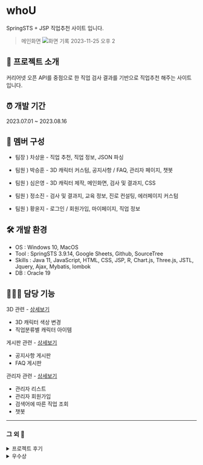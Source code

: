 # whoU
SpringSTS + JSP 직업추천 사이트 입니다.

>메인화면 
![화면 기록 2023-11-25 오후 2](https://github.com/psh153/pt1/assets/105466406/199e30b8-5270-4452-a095-adef8b290837)

## 🎤 프로젝트 소개
커리어넷 오픈 API를 중점으로 한 직업 검사 결과를 기반으로 직업추천 해주는 사이트 입니다.

## ⏰ 개발 기간
2023.07.01 ~ 2023.08.16

## 👀 멤버 구성
- 팀장 ) 차상윤 - 직업 추천, 직업 정보, JSON 파싱

- 팀원 ) 박승훈 - 3D 캐릭터 커스텀, 공지사항 / FAQ, 관리자 페이지, 챗봇

- 팀원 ) 심은영 - 3D 캐릭터 제작, 메인화면, 검사 및 결과지, CSS

- 팀원 ) 정소진 - 검사 및 결과지, 교육 정보, 진로 컨설팅, 에러페이지 커스텀

- 팀원 ) 황윤지 - 로그인 / 회원가입, 마이페이지, 직업 정보

## 🛠️ 개발 환경
- OS : Windows 10, MacOS
- Tool : SpringSTS 3.9.14, Google Sheets, Github, SourceTree
- Skills : Java 11, JavaScript, HTML, CSS, JSP, R, Chart.js, Three.js, JSTL, Jquery, Ajax, Mybatis, lombok
- DB : Oracle 19

## 👨🏻‍💻 담당 기능
3D 관련 - [상세보기](https://github.com/psh153/whou/wiki/3D-%EA%B4%80%EB%A0%A8)
 - 3D 캐릭터 색상 변경
 - 직업분류별 캐릭터 아이템

게시판 관련 - [상세보기](https://github.com/psh153/whou/wiki/%EA%B2%8C%EC%8B%9C%ED%8C%90-%EA%B4%80%EB%A0%A8)
- 공지사항 게시판
- FAQ 게시판

관리자 관련 - [상세보기](https://github.com/psh153/whou/wiki/%EA%B4%80%EB%A6%AC%EC%9E%90-%EA%B4%80%EB%A0%A8-&-%EC%B1%97%EB%B4%87)
- 관리자 리스트
- 관리자 회원가입
- 검색어에 따른 직업 조회
- 챗봇

---

### 그 외 📣
<details>
 <summary>프로젝트 후기</summary>
 
 ![whou](https://github.com/psh153/whou/assets/105466406/3a4ba476-dd52-4f4e-b08e-391f0e942ada)
</details>
<details>
<summary>우수상</summary>
 
![IMG_7919](https://github.com/psh153/whou/assets/105466406/21ae1fa1-514b-4b7f-9826-ff36c01ab4d4)
</details>
